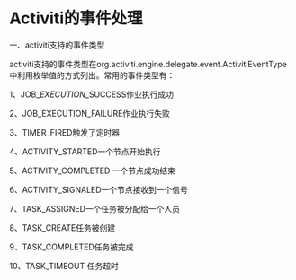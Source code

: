 # Activiti的事件处理

一、activiti支持的事件类型

activiti支持的事件类型在org.activiti.engine.delegate.event.ActivitiEventType中利用枚举值的方式列出。常用的事件类型有：

1、JOB\__EXECUTION_\_SUCCESS作业执行成功

2、JOB\_EXECUTION\_FAILURE作业执行失败

3、TIMER\_FIRED触发了定时器

4、ACTIVITY\_STARTED一个节点开始执行

5、ACTIVITY\_COMPLETED 一个节点成功结束

6、ACTIVITY\_SIGNALED一个节点接收到一个信号

7、TASK\_ASSIGNED一个任务被分配给一个人员

8、TASK\_CREATE任务被创建

9、TASK\_COMPLETED任务被完成

10、TASK\_TIMEOUT 任务超时

